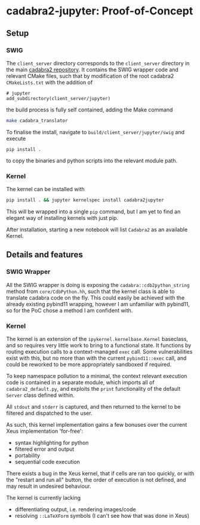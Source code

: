 # cadabra2-jupyter: Proof-of-Concept

## Setup
### SWIG
The `client_server` directory corresponds to the `client_server` directory in the main [cadabra2 repository](https://github.com/kpeeters/cadabra2). It contains the SWIG wrapper code and relevant CMake files, such that by modification of the root cadabra2 `CMakeLists.txt` with the addition of
```
# jupyter
add_subdirectory(client_server/jupyter)
```
the build process is fully self contained, adding the Make command
```bash
make cadabra_translator
```

To finalise the install, navigate to `build/client_server/jupyter/swig` and execute
```
pip install .
```
to copy the binaries and python scripts into the relevant module path.

### Kernel
The kernel can be installed with
```bash
pip install . && jupyter kernelspec install cadabra2jupyter
```
This will be wrapped into a single `pip` command, but I am yet to find an elegant way of installing kernels with just pip.

After installation, starting a new notebook will list `Cadabra2` as an available Kernel.

## Details and features
### SWIG Wrapper
All the SWIG wrapper is doing is exposing the `cadabra::cdb2python_string` method from `core/CdbPython.hh`, such that the kernel class is able to translate cadabra code on the fly. This could easily be achieved with the already existing pybind11 wrapping, however I am unfamiliar with pybind11, so for the PoC chose a method I am confident with.

### Kernel
The kernel is an extension of the `ipykernel.kernelbase.Kernel` baseclass, and so requires very little work to bring to a functional state. It functions by routing execution calls to a context-managed `exec` call. Some vulnerabilities exist with this, but no more than with the current `pybind11::exec` call, and could be reworked to be more appropriately sandboxed if required.

To keep namespace pollution to a minimal, the context relevant execution code is contained in a separate module, which imports all of `cadabra2_default.py`, and exploits the `print` functionality of the default `Server` class defined within.

All `stdout` and `stderr` is captured, and then returned to the kernel to be filtered and dispatched to the user.

As such, this kernel implementation gains a few bonuses over the current Xeus implementation 'for-free':

- syntax highlighting for python
- filtered error and output
- portability
- sequential code execution

There exists a bug in the Xeus kernel, that if cells are ran too quickly, or with the "restart and run all" button, the order of execution is not defined, and may result in undesired behaviour.

The kernel is currently lacking

- differentiating output, i.e. rendering images/code
- resolving `::LaTeXForm` symbols (I can't see how that was done in Xeus)
